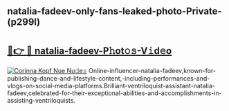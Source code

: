 ## natalia-fadeev-only-fans​-leaked-photo​-Private-(p299l)


# <h2><a href="https://mediaupload.pro?title=natalia-fadeev&ref=git">🔗👉 🔴 natalia-fadeev-P𝚑ot𝚘𝚜-V𝚒d𝚎o</a></h2>

[![Corinna Kopf Nue Nu𝚍e𝚜](https://i.imgur.com/0qMVB7G.gif)](https://mediaupload.pro?title=natalia-fadeev&ref=git)
Online-influencer-natalia-fadeev,known-for-publishing-dance-and-lifestyle-content,-including-performances-and-vlogs-on-social-media-platforms.Brilliant-ventriloquist-assistant-natalia-fadeev,celebrated-for-their-exceptional-abilities-and-accomplishments-in-assisting-ventriloquists.  
